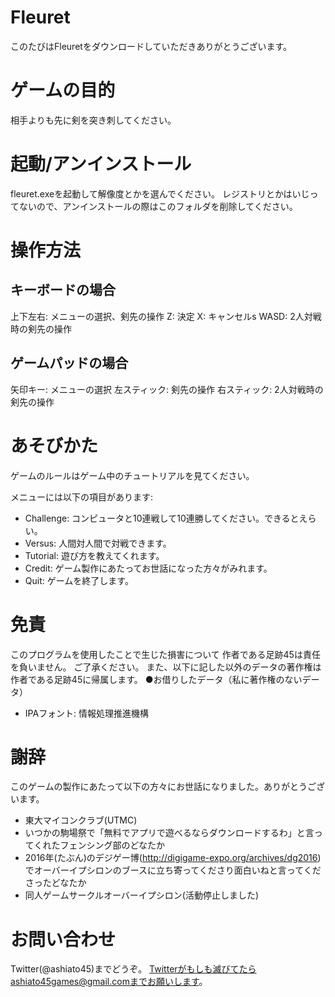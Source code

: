 # Fleuret
このたびはFleuretをダウンロードしていただきありがとうございます。

# ゲームの目的
相手よりも先に剣を突き刺してください。

# 起動/アンインストール
fleuret.exeを起動して解像度とかを選んでください。
レジストリとかはいじってないので、アンインストールの際はこのフォルダを削除してください。

# 操作方法
## キーボードの場合
上下左右: メニューの選択、剣先の操作
Z: 決定
X: キャンセルs
WASD: 2人対戦時の剣先の操作

## ゲームパッドの場合
矢印キー: メニューの選択
左スティック: 剣先の操作
右スティック: 2人対戦時の剣先の操作

# あそびかた
ゲームのルールはゲーム中のチュートリアルを見てください。

メニューには以下の項目があります:
- Challenge: コンピュータと10連戦して10連勝してください。できるとえらい。
- Versus: 人間対人間で対戦できます。
- Tutorial: 遊び方を教えてくれます。
- Credit: ゲーム製作にあたってお世話になった方々がみれます。
- Quit: ゲームを終了します。

# 免責
このプログラムを使用したことで生じた損害について
作者である足跡45は責任を負いません。
ご了承ください。
また、以下に記した以外のデータの著作権は作者である足跡45に帰属します。
●お借りしたデータ（私に著作権のないデータ）
- IPAフォント: 情報処理推進機構

# 謝辞
このゲームの製作にあたって以下の方々にお世話になりました。ありがとうございます。
- 東大マイコンクラブ(UTMC)
- いつかの駒場祭で「無料でアプリで遊べるならダウンロードするわ」と言ってくれたフェンシング部のどなたか
- 2016年(たぶん)のデジゲー博(http://digigame-expo.org/archives/dg2016)でオーバーイプシロンのブースに立ち寄ってくださり面白いねと言ってくださったどなたか
- 同人ゲームサークルオーバーイプシロン(活動停止しました)

# お問い合わせ
Twitter(@ashiato45)までどうぞ。
Twitterがもしも滅びてたらashiato45games@gmail.comまでお願いします。